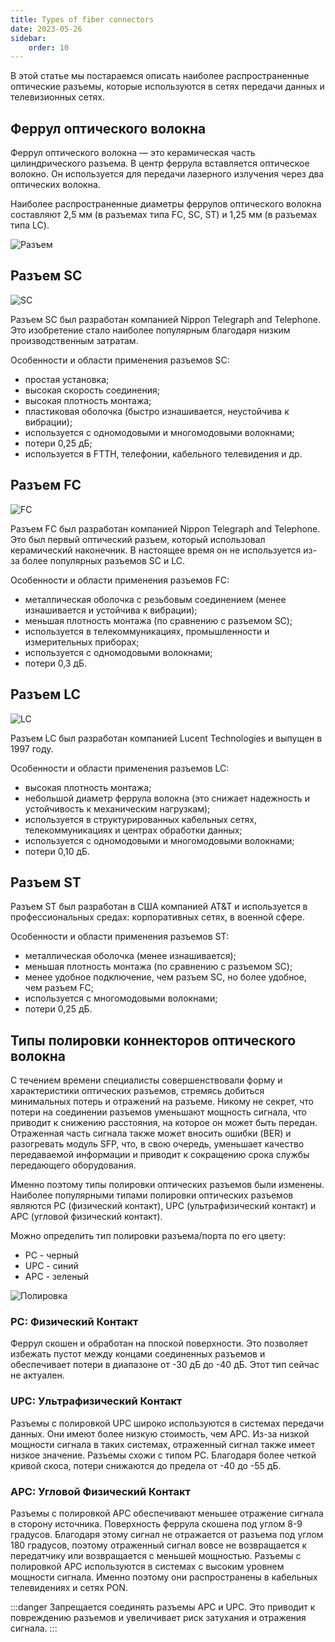 ```yaml
---
title: Types of fiber connectors
date: 2023-05-26
sidebar:
    order: 10
---
```


В этой статье мы постараемся описать наиболее распространенные оптические разъемы, которые используются в сетях передачи данных и телевизионных сетях.

## Феррул оптического волокна

Феррул оптического волокна — это керамическая часть цилиндрического разъема. В центр феррула вставляется оптическое волокно. Он используется для передачи лазерного излучения через два оптических волокна.

Наиболее распространенные диаметры феррулов оптического волокна составляют 2,5 мм (в разъемах типа FC, SC, ST) и 1,25 мм (в разъемах типа LC).

![Разъем](https://cdn.cesbo.com/help/misc/articles/fiber-connectors/connector.png)

## Разъем SC

![SC](https://cdn.cesbo.com/help/misc/articles/fiber-connectors/sc.png)

Разъем SC был разработан компанией Nippon Telegraph and Telephone. Это изобретение стало наиболее популярным благодаря низким производственным затратам.

Особенности и области применения разъемов SC:

- простая установка;
- высокая скорость соединения;
- высокая плотность монтажа;
- пластиковая оболочка (быстро изнашивается, неустойчива к вибрации);
- используется с одномодовыми и многомодовыми волокнами;
- потери 0,25 дБ;
- используется в FTTH, телефонии, кабельного телевидения и др.

## Разъем FC

![FC](https://cdn.cesbo.com/help/misc/articles/fiber-connectors/fc.png)

Разъем FC был разработан компанией Nippon Telegraph and Telephone. Это был первый оптический разъем, который использовал керамический наконечник. В настоящее время он не используется из-за более популярных разъемов SC и LC.

Особенности и области применения разъемов FC:

- металлическая оболочка с резьбовым соединением (менее изнашивается и устойчива к вибрации);
- меньшая плотность монтажа (по сравнению с разъемом SC);
- используется в телекоммуникациях, промышленности и измерительных приборах;
- используется с одномодовыми волокнами;
- потери 0,3 дБ.

## Разъем LC

![LC](https://cdn.cesbo.com/help/misc/articles/fiber-connectors/lc.png)

Разъем LC был разработан компанией Lucent Technologies и выпущен в 1997 году.

Особенности и области применения разъемов LC:

- высокая плотность монтажа;
- небольшой диаметр феррула волокна (это снижает надежность и устойчивость к механическим нагрузкам);
- используется в структурированных кабельных сетях, телекоммуникациях и центрах обработки данных;
- используется с одномодовыми и многомодовыми волокнами;
- потери 0,10 дБ.

## Разъем ST

Разъем ST был разработан в США компанией AT&T и используется в профессиональных средах: корпоративных сетях, в военной сфере.

Особенности и области применения разъемов ST:

- металлическая оболочка (менее изнашивается);
- меньшая плотность монтажа (по сравнению с разъемом SC);
- менее удобное подключение, чем разъем SC, но более удобное, чем разъем FC;
- используется с многомодовыми волокнами;
- потери 0,25 дБ.

## Типы полировки коннекторов оптического волокна

С течением времени специалисты совершенствовали форму и характеристики оптических разъемов, стремясь добиться минимальных потерь и отражений на разъеме. Никому не секрет, что потери на соединении разъемов уменьшают мощность сигнала, что приводит к снижению расстояния, на которое он может быть передан. Отраженная часть сигнала также может вносить ошибки (BER) и разогревать модуль SFP, что, в свою очередь, уменьшает качество передаваемой информации и приводит к сокращению срока службы передающего оборудования.

Именно поэтому типы полировки оптических разъемов были изменены. Наиболее популярными типами полировки оптических разъемов являются PC (физический контакт), UPC (ультрафизический контакт) и APC (угловой физический контакт).

Можно определить тип полировки разъема/порта по его цвету:

- PC - черный
- UPC - синий
- APC - зеленый

![Полировка](https://cdn.cesbo.com/help/misc/articles/fiber-connectors/polishing.png)

### PC: Физический Контакт

Феррул скошен и обработан на плоской поверхности. Это позволяет избежать пустот между концами соединенных разъемов и обеспечивает потери в диапазоне от -30 дБ до -40 дБ. Этот тип сейчас не актуален.

### UPC: Ультрафизический Контакт

Разъемы с полировкой UPC широко используются в системах передачи данных. Они имеют более низкую стоимость, чем APC. Из-за низкой мощности сигнала в таких системах, отраженный сигнал также имеет низкое значение. Разъемы схожи с типом PC. Благодаря более четкой кривой скоса, потери снижаются до предела от -40 до -55 дБ.

### APC: Угловой Физический Контакт

Разъемы с полировкой APC обеспечивают меньшее отражение сигнала в сторону источника. Поверхность феррула скошена под углом 8-9 градусов. Благодаря этому сигнал не отражается от разъема под углом 180 градусов, поэтому отраженный сигнал вовсе не возвращается к передатчику или возвращается с меньшей мощностью. Разъемы с полировкой APC используются в системах с высоким уровнем мощности сигнала. Именно поэтому они распространены в кабельных телевидениях и сетях PON.

:::danger
Запрещается соединять разъемы APC и UPC. Это приводит к повреждению разъемов и увеличивает риск затухания и отражения сигнала.
:::